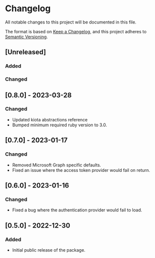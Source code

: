 # Changelog

All notable changes to this project will be documented in this file.

The format is based on [Keep a Changelog](https://keepachangelog.com/en/1.0.0/),
and this project adheres to [Semantic Versioning](https://semver.org/spec/v2.0.0.html).

## [Unreleased]

### Added

### Changed

## [0.8.0] - 2023-03-28

### Changed

- Updated kiota abstractions reference
- Bumped minimum required ruby version to 3.0.

## [0.7.0] - 2023-01-17

### Changed

- Removed Microsoft Graph specific defaults.
- Fixed an issue where the access token provider would fail on return.

## [0.6.0] - 2023-01-16

### Changed

- Fixed a bug where the authentication provider would fail to load.

## [0.5.0] - 2022-12-30

### Added

- Initial public release of the package.
